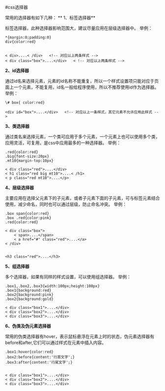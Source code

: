 #css选择器


常用的选择器有如下几种：
**
1、标签选择器**

标签选择器，此种选择器影响范围大，建议尽量应用在层级选择器中。
举例：

```
*{margin:0;padding:0}
div{color:red}   


< div>....< /div>   <!-- 对应以上两条样式 -->
< div class="box">....</div>   < !-- 对应以上两条样式 -->
```


**2、id选择器**

通过id名来选择元素，元素的id名称不能重复，所以一个样式设置项只能对应于页面上一个元素，不能复用，id名一般给程序使用，所以不推荐使用id作为选择器。
举例：

```
\# box{ color:red} 

<div id="box">....</div>   <!-- 对应以上一条样式，其它元素不允许应用此样式 -->
```


**3、类选择器**

通过类名来选择元素，一个类可应用于多个元素，一个元素上也可以使用多个类，应用灵活，可复用，是css中应用最多的一种选择器。
举例：

```
.red{color:red}
.big{font-size:20px}
.mt10{margin-top:10px} 

< div class="red">....</div>
< h1 class="red big mt10">....< /h1>
< p class="red mt10">....</p>
```


**4、层级选择器**

主要应用在选择父元素下的子元素，或者子元素下面的子元素，可与标签元素结合使用，减少命名，同时也可以通过层级，防止命名冲突。
举例：

```
.box span{color:red}
.box .red{color:pink}
.red{color:red}

< div class="box">
    < span>....</span>
    < a href="#" class="red">....</a>
< /div>


<h3 class="red">....</h3>
```


**5、组选择器**

多个选择器，如果有同样的样式设置，可以使用组选择器。
举例：

```
.box1,.box2,.box3{width:100px;height:100px}
.box1{background:red}
.box2{background:pink}
.box2{background:gold}

< div class="box1">....</div>
< div class="box2">....</div>
< div class="box3">....</div>
```


**6、伪类及伪元素选择器**

常用的伪类选择器有hover，表示鼠标悬浮在元素上时的状态，伪元素选择器有before和after,它们可以通过样式在元素中插入内容。

```
.box1:hover{color:red}
.box2:before{content:'行首文字';}
.box3:after{content:'行尾文字';}


< div class="box1">....</div>
< div class="box2">....</div>
< div class="box3">....</div>
```
